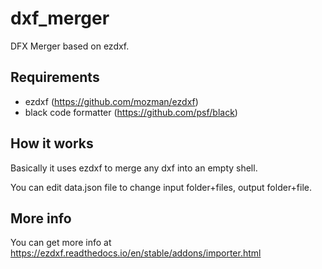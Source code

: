 # dxf_merger

DFX Merger based on ezdxf.

## Requirements

- ezdxf (https://github.com/mozman/ezdxf)
- black code formatter (https://github.com/psf/black)

## How it works

Basically it uses ezdxf to merge any dxf into an empty shell.

You can edit data.json file to change input folder+files, output folder+file.

## More info

You can get more info at https://ezdxf.readthedocs.io/en/stable/addons/importer.html

